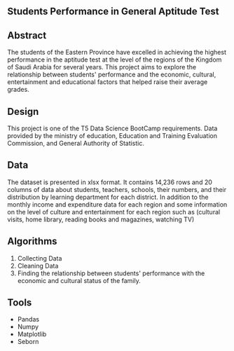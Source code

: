 Students Performance in General Aptitude Test
----
Abstract
---
The students of the Eastern Province have excelled in achieving the highest performance in the aptitude test at the level of the regions of the Kingdom of Saudi Arabia for several years. This project aims to explore the relationship between students' performance and the economic, cultural, entertainment and educational factors that helped raise their average grades.

Design
---
This project is one of the T5 Data Science BootCamp requirements. Data provided by the ministry of education, Education and Training Evaluation Commission, and General Authority of Statistic. 

Data
----
The dataset is presented in xlsx format. It contains 14,236 rows and 20 columns of data about students, teachers, schools, their numbers, and their distribution by learning department for each district. In addition to the monthly income and expenditure data for each region and some information on the level of culture and entertainment for each region such as (cultural visits, home library, reading books and magazines, watching TV)

Algorithms
----
1. Collecting Data
2. Cleaning Data
3. Finding the relationship between students' performance with the economic and cultural status of the family. 


Tools
----
- Pandas
- Numpy
- Matplotlib
- Seborn
